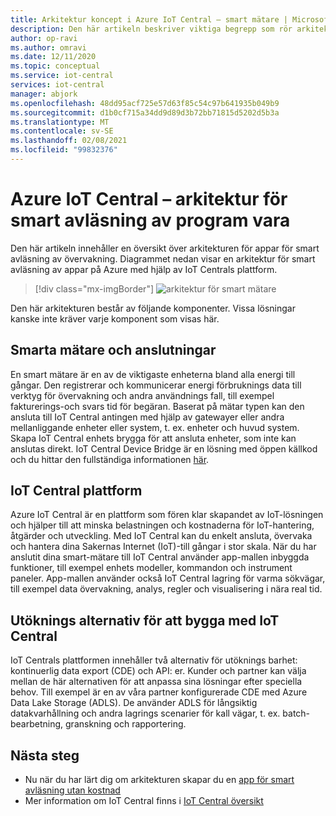 ```yaml
---
title: Arkitektur koncept i Azure IoT Central – smart mätare | Microsoft Docs
description: Den här artikeln beskriver viktiga begrepp som rör arkitekturen i Azure IoT Central Energy app-mall
author: op-ravi
ms.author: omravi
ms.date: 12/11/2020
ms.topic: conceptual
ms.service: iot-central
services: iot-central
manager: abjork
ms.openlocfilehash: 48dd95acf725e57d63f85c54c97b641935b049b9
ms.sourcegitcommit: d1b0cf715a34dd9d89d3b72bb71815d5202d5b3a
ms.translationtype: MT
ms.contentlocale: sv-SE
ms.lasthandoff: 02/08/2021
ms.locfileid: "99832376"
---
```

# <a name="azure-iot-central---smart-meter-app-architecture"></a>Azure IoT Central – arkitektur för smart avläsning av program vara

Den här artikeln innehåller en översikt över arkitekturen för appar för smart avläsning av övervakning. Diagrammet nedan visar en arkitektur för smart avläsning av appar på Azure med hjälp av IoT Centrals plattform.

> [!div class="mx-imgBorder"]
> ![arkitektur för smart mätare](media/concept-iot-central-smart-meter/smart-meter-app-architecture.png)

Den här arkitekturen består av följande komponenter. Vissa lösningar kanske inte kräver varje komponent som visas här.

## <a name="smart-meters-and-connectivity"></a>Smarta mätare och anslutningar 

En smart mätare är en av de viktigaste enheterna bland alla energi till gångar. Den registrerar och kommunicerar energi förbruknings data till verktyg för övervakning och andra användnings fall, till exempel fakturerings-och svars tid för begäran. Baserat på mätar typen kan den ansluta till IoT Central antingen med hjälp av gatewayer eller andra mellanliggande enheter eller system, t. ex. enheter och huvud system. Skapa IoT Central enhets brygga för att ansluta enheter, som inte kan anslutas direkt. IoT Central Device Bridge är en lösning med öppen källkod och du hittar den fullständiga informationen [här](../core/howto-build-iotc-device-bridge.md). 

## <a name="iot-central-platform"></a>IoT Central plattform

Azure IoT Central är en plattform som fören klar skapandet av IoT-lösningen och hjälper till att minska belastningen och kostnaderna för IoT-hantering, åtgärder och utveckling. Med IoT Central kan du enkelt ansluta, övervaka och hantera dina Sakernas Internet (IoT)-till gångar i stor skala. När du har anslutit dina smart-mätare till IoT Central använder app-mallen inbyggda funktioner, till exempel enhets modeller, kommandon och instrument paneler. App-mallen använder också IoT Central lagring för varma sökvägar, till exempel data övervakning, analys, regler och visualisering i nära real tid. 

## <a name="extensibility-options-to-build-with-iot-central"></a>Utöknings alternativ för att bygga med IoT Central
IoT Centrals plattformen innehåller två alternativ för utöknings barhet: kontinuerlig data export (CDE) och API: er. Kunder och partner kan välja mellan de här alternativen för att anpassa sina lösningar efter speciella behov. Till exempel är en av våra partner konfigurerade CDE med Azure Data Lake Storage (ADLS). De använder ADLS för långsiktig datakvarhållning och andra lagrings scenarier för kall vägar, t. ex. batch-bearbetning, granskning och rapportering. 

## <a name="next-steps"></a>Nästa steg

* Nu när du har lärt dig om arkitekturen skapar du en [app för smart avläsning utan kostnad](https://apps.azureiotcentral.com/build/new/smart-meter-monitoring)
* Mer information om IoT Central finns i [IoT Central översikt](../index.yml)
